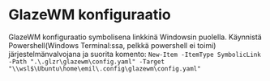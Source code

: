 # GlazeWM konfiguraatio

GlazeWM konfiguraatio symbolisena linkkinä Windowsin puolella.
Käynnistä Powershell(Windows Terminal:ssa, pelkkä powershell ei toimi) järjestelmänvalvojana ja suorita komento:
`New-Item -ItemType SymbolicLink -Path ".\.glzr\glazewm\config.yaml" -Target "\\wsl$\Ubuntu\home\emil\.config\glazewm\config.yaml"`

